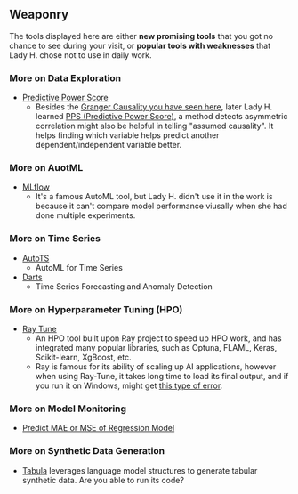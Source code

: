 ## Weaponry

The tools displayed here are either <b>new promising tools</b> that you got no chance to see during your visit, or <b>popular tools with weaknesses</b> that Lady H. chose not to use in daily work.


### More on Data Exploration
* [Predictive Power Score][5] 
  * Besides the [Granger Causality you have seen here][6], later Lady H. learned [PPS (Predictive Power Score)][7], a method detects asymmetric correlation might also be helpful in telling "assumed causality". It helps finding which variable helps predict another dependent/independent variable better.
 

### More on AuotML
* [MLflow][10]
  * It's a famous AutoML tool, but Lady H. didn't use it in the work is because it can't compare model performance viusally when she had done multiple experiments. 


### More on Time Series
* [AutoTS][1]
  * AutoML for Time Series 
* [Darts][2]
  * Time Series Forecasting and Anomaly Detection


### More on Hyperparameter Tuning (HPO)
* [Ray Tune][4]
  * An HPO tool built upon Ray project to speed up HPO work, and has integrated many popular libraries, such as Optuna, FLAML, Keras, Scikit-learn, XgBoost, etc.
  * Ray is famous for its ability of scaling up AI applications, however when using Ray-Tune, it takes long time to load its final output, and if you run it on Windows, might get [this type of error][8].


### More on Model Monitoring
* [Predict MAE or MSE of Regression Model][3]


### More on Synthetic Data Generation
* [Tabula][9] leverages language model structures to generate tabular synthetic data. Are you able to run its code?


[1]:https://github.com/winedarksea/AutoTS
[2]:https://github.com/unit8co/darts
[3]:https://towardsdatascience.com/you-cant-predict-the-errors-of-your-model-or-can-you-1a2e4a1f38a0
[4]:https://docs.ray.io/en/latest/tune/index.html
[5]:https://github.com/8080labs/ppscore
[6]:https://github.com/lady-h-world/My_Garden/blob/main/reading_pages/YinYang/ts6.md
[7]:https://github.com/8080labs/ppscore
[8]:https://stackoverflow.com/questions/77101618/ray-tune-fit-function-file-not-found-on-windows
[9]:https://github.com/zhao-zilong/Tabula/tree/main
[10]:https://github.com/mlflow/mlflow
